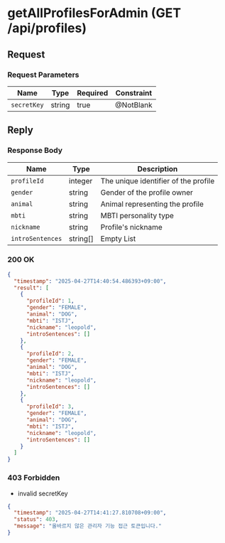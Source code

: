 # getAllProfilesForAdmin (GET /api/profiles)

## Request

### Request Parameters

| Name        | Type   | Required | Constraint |
|-------------|--------|----------|------------|
| `secretKey` | string | true     | @NotBlank  |

## Reply

### Response Body

| Name             | Type     | Description                          |
|------------------|----------|--------------------------------------|
| `profileId`      | integer  | The unique identifier of the profile |
| `gender`         | string   | Gender of the profile owner          |
| `animal`         | string   | Animal representing the profile      |
| `mbti`           | string   | MBTI personality type                |
| `nickname`       | string   | Profile's nickname                   |
| `introSentences` | string[] | Empty List                           |

### 200 OK

```json
{
  "timestamp": "2025-04-27T14:40:54.486393+09:00",
  "result": [
    {
      "profileId": 1,
      "gender": "FEMALE",
      "animal": "DOG",
      "mbti": "ISTJ",
      "nickname": "leopold",
      "introSentences": []
    },
    {
      "profileId": 2,
      "gender": "FEMALE",
      "animal": "DOG",
      "mbti": "ISTJ",
      "nickname": "leopold",
      "introSentences": []
    },
    {
      "profileId": 3,
      "gender": "FEMALE",
      "animal": "DOG",
      "mbti": "ISTJ",
      "nickname": "leopold",
      "introSentences": []
    }
  ]
}
```

### 403 Forbidden

- invalid secretKey

````json
{
  "timestamp": "2025-04-27T14:41:27.810708+09:00",
  "status": 403,
  "message": "올바르지 않은 관리자 기능 접근 토큰입니다."
}
````
